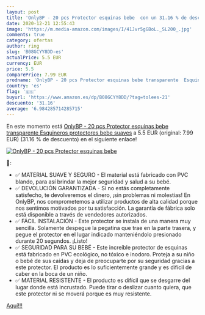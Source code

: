 ```yaml
---
layout: post
title: 'OnlyBP - 20 pcs Protector esquinas bebe  con un 31.16 % de descuento'
date: 2020-12-21 12:55:43
image: 'https://m.media-amazon.com/images/I/41Jvr5gGBoL._SL200_.jpg'
comments: true
category: ofertas
author: ring
slug: 'B08GCYY8DD-es'
actualPrice: 5.5 EUR
currency: EUR
price: 5.5
comparePrice: 7.99 EUR
prodname: 'OnlyBP - 20 pcs Protector esquinas bebe transparente  Esquineros protectores bebe suaves'
country: 'es'
flag: '🇪🇸'
buyurl: 'https://www.amazon.es/dp/B08GCYY8DD/?tag=tolees-21'
descuento: '31.16'
average: '6.984285714285715'
---
```


En este momento está [OnlyBP - 20 pcs Protector esquinas bebe transparente  Esquineros protectores bebe suaves](https://www.amazon.es/dp/B08GCYY8DD/?tag=tolees-21) a 5.5 EUR (original: 7.99 EUR) (31.16 %  de descuento) en el siguiente enlace!

[![OnlyBP - 20 pcs Protector esquinas bebe ](https://m.media-amazon.com/images/I/41Jvr5gGBoL._SL200_.jpg)](https://www.amazon.es/dp/B08GCYY8DD/?tag=tolees-21)

🔎:

- ✅ MATERIAL SUAVE Y SEGURO - El material está fabricado con PVC blando, para así brindar la mejor seguridad y salud a su bebé.
- ✅ DEVOLUCIÓN GARANTIZADA - Si no estás completamente satisfecho, te devolveremos el dinero, ¡sin problemas ni molestias! En OnlyBP, nos comprometemos a utilizar productos de alta calidad porque nos sentimos motivados por tu satisfacción. La garantía de fábrica solo está disponible a través de vendedores autorizados.
- ✅ FÁCIL INSTALACIÓN - Este protector se instala de una manera muy sencilla. Solamente despegue la pegatina que trae en la parte trasera, y pegue el protector en el lugar indicado manteniéndolo presionado durante 20 segundos. ¡Listo!
- ✅ SEGURIDAD PARA SU BEBÉ - Este increíble protector de esquinas está fabricado en PVC ecológico, no tóxico e inodoro. Proteja a su niño o bebé de sus caídas y deja de preocuparte por su seguridad gracias a este protector. El producto es lo suficientemente grande y es difícil de caber en la boca de un niño.
- ✅ MATERIAL RESISTENTE - El producto es difícil que se desgarre del lugar donde está incrustado. Puede tirar o deslizar cuanto quiera, que este protector ni se moverá porque es muy resistente.

[Aquí!!!](https://www.amazon.es/dp/B08GCYY8DD/?tag=tolees-21)
